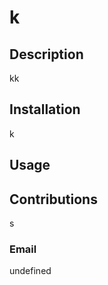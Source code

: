 
  # k
  
  ## Description
  kk
  
  ## Installation
  k

  ## Usage
  

  ## Contributions
  s

  ### Email
  undefined
  